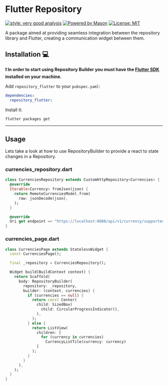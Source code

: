 # Flutter Repository

[![style: very good analysis][very_good_analysis_badge]][very_good_analysis_link]
[![Powered by Mason](https://img.shields.io/endpoint?url=https%3A%2F%2Ftinyurl.com%2Fmason-badge)](https://github.com/felangel/mason)
[![License: MIT][license_badge]][license_link]

A package aimed at providing seamless integration between the repository library and Flutter, creating a communication widget between them.

## Installation 💻

**❗ In order to start using Repository Builder you must have the [Flutter SDK][flutter_install_link] installed on your machine.**

Add `repository_flutter` to your `pubspec.yaml`:

```yaml
dependencies:
  repository_flutter:
```

Install it:

```sh
flutter packages get
```

---

## Usage

Lets take a look at how to use RepositoryBuilder to provide a react to state changes in a Repository.

### currencies_repository.dart

```dart
class CurrenciesRepository extends CustomHttpRepository<Currencies> {
  @override
  Iterable<Currency> fromJson(json) {
    return RemoteCurrenciesModel.from(
      raw: jsonDecode(json),
    );
  }

  @override
  Uri get endpoint => "https://localhost:8080/api/v1/currency/supported";
}
```

### currencies_page.dart

```dart
class CurrenciesPage extends StatelessWidget {
  const CurrenciesPage();

  final _repository = CurrenciesRepository();

  Widget build(BuildContext context) {
    return Scaffold(
      body: RepositoryBuilder(
        repository: _repository,
        builder: (context, currencies) {
          if (currencies == null) {
            return const Center(
              child: SizedBox(
                child: CircularProgressIndicator(),
              ),
            );
          } else {
            return ListView(
              children: [
                for (currency in currencies)
                  CurrencyListTile(currency: currency)
              ]
            );
          }
        }
      ),
    );
  }
}
```

[dart_install_link]: https://dart.dev/get-dart
[flutter_install_link]: https://dart.dev/get-dart
[github_actions_link]: https://docs.github.com/en/actions/learn-github-actions
[license_badge]: https://img.shields.io/badge/license-MIT-blue.svg
[license_link]: https://opensource.org/licenses/MIT
[logo_black]: https://raw.githubusercontent.com/VGVentures/very_good_brand/main/styles/README/vgv_logo_black.png#gh-light-mode-only
[logo_white]: https://raw.githubusercontent.com/VGVentures/very_good_brand/main/styles/README/vgv_logo_white.png#gh-dark-mode-only
[mason_link]: https://github.com/felangel/mason
[very_good_analysis_badge]: https://img.shields.io/badge/style-very_good_analysis-B22C89.svg
[very_good_analysis_link]: https://pub.dev/packages/very_good_analysis
[very_good_coverage_link]: https://github.com/marketplace/actions/very-good-coverage
[very_good_ventures_link]: https://verygood.ventures
[very_good_ventures_link_light]: https://verygood.ventures#gh-light-mode-only
[very_good_ventures_link_dark]: https://verygood.ventures#gh-dark-mode-only
[very_good_workflows_link]: https://github.com/VeryGoodOpenSource/very_good_workflows
